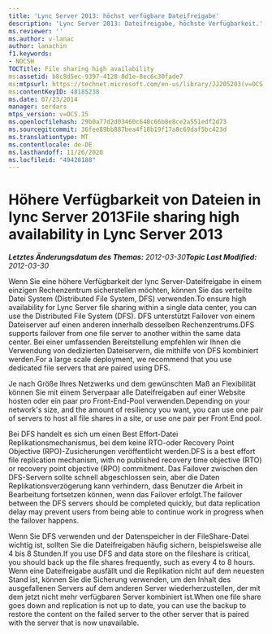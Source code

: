 ```yaml
---
title: 'Lync Server 2013: höchst verfügbare Dateifreigabe'
description: 'Lync Server 2013: Dateifreigabe, höchste Verfügbarkeit.'
ms.reviewer: ''
ms.author: v-lanac
author: lanachin
f1.keywords:
- NOCSH
TOCTitle: File sharing high availability
ms:assetid: b8c8d5ec-9397-4128-8d1e-8ec6c30fade7
ms:mtpsurl: https://technet.microsoft.com/en-us/library/JJ205203(v=OCS.15)
ms:contentKeyID: 48185238
ms.date: 07/23/2014
manager: serdars
mtps_version: v=OCS.15
ms.openlocfilehash: 29b0a77d2d03460c640c66b8e8ce2a551edf2d73
ms.sourcegitcommit: 36fee89bb887bea4f18b19f17a8c69daf5bc423d
ms.translationtype: MT
ms.contentlocale: de-DE
ms.lasthandoff: 11/26/2020
ms.locfileid: "49428188"
---
```

# <a name="file-sharing-high-availability-in-lync-server-2013"></a><span data-ttu-id="feae5-103">Höhere Verfügbarkeit von Dateien in lync Server 2013</span><span class="sxs-lookup"><span data-stu-id="feae5-103">File sharing high availability in Lync Server 2013</span></span>

<div data-xmlns="http://www.w3.org/1999/xhtml">

<div class="topic" data-xmlns="http://www.w3.org/1999/xhtml" data-msxsl="urn:schemas-microsoft-com:xslt" data-cs="https://msdn.microsoft.com/">

<div data-asp="https://msdn2.microsoft.com/asp">



</div>

<div id="mainSection">

<div id="mainBody"><span data-ttu-id="feae5-104">

<span> </span></span><span class="sxs-lookup"><span data-stu-id="feae5-104">

<span> </span></span></span>

<span data-ttu-id="feae5-105">_**Letztes Änderungsdatum des Themas:** 2012-03-30_</span><span class="sxs-lookup"><span data-stu-id="feae5-105">_**Topic Last Modified:** 2012-03-30_</span></span>

<span data-ttu-id="feae5-106">Wenn Sie eine höhere Verfügbarkeit der lync Server-Dateifreigabe in einem einzigen Rechenzentrum sicherstellen möchten, können Sie das verteilte Datei System (Distributed File System, DFS) verwenden.</span><span class="sxs-lookup"><span data-stu-id="feae5-106">To ensure high availability for Lync Server file sharing within a single data center, you can use the Distributed File System (DFS).</span></span> <span data-ttu-id="feae5-107">DFS unterstützt Failover von einem Dateiserver auf einen anderen innerhalb desselben Rechenzentrums.</span><span class="sxs-lookup"><span data-stu-id="feae5-107">DFS supports failover from one file server to another within the same data center.</span></span> <span data-ttu-id="feae5-108">Bei einer umfassenden Bereitstellung empfehlen wir Ihnen die Verwendung von dedizierten Dateiservern, die mithilfe von DFS kombiniert werden.</span><span class="sxs-lookup"><span data-stu-id="feae5-108">For a large scale deployment, we recommend that you use dedicated file servers that are paired using DFS.</span></span>

<span data-ttu-id="feae5-109">Je nach Größe Ihres Netzwerks und dem gewünschten Maß an Flexibilität können Sie mit einem Serverpaar alle Dateifreigaben auf einer Website hosten oder ein paar pro Front-End-Pool verwenden.</span><span class="sxs-lookup"><span data-stu-id="feae5-109">Depending on your network's size, and the amount of resiliency you want, you can use one pair of servers to host all file shares in a site, or use one pair per Front End pool.</span></span>

<span data-ttu-id="feae5-110">Bei DFS handelt es sich um einen Best Effort-Datei Replikationsmechanismus, bei dem keine RTO-oder Recovery Point Objective (RPO)-Zusicherungen veröffentlicht werden.</span><span class="sxs-lookup"><span data-stu-id="feae5-110">DFS is a best effort file replication mechanism, with no published recovery time objective (RTO) or recovery point objective (RPO) commitment.</span></span> <span data-ttu-id="feae5-111">Das Failover zwischen den DFS-Servern sollte schnell abgeschlossen sein, aber die Daten Replikationsverzögerung kann verhindern, dass Benutzer die Arbeit in Bearbeitung fortsetzen können, wenn das Failover erfolgt.</span><span class="sxs-lookup"><span data-stu-id="feae5-111">The failover between the DFS servers should be completed quickly, but data replication delay may prevent users from being able to continue work in progress when the failover happens.</span></span>

<span data-ttu-id="feae5-112">Wenn Sie DFS verwenden und der Datenspeicher in der FileShare-Datei wichtig ist, sollten Sie die Dateifreigaben häufig sichern, beispielsweise alle 4 bis 8 Stunden.</span><span class="sxs-lookup"><span data-stu-id="feae5-112">If you use DFS and data store on the fileshare is critical, you should back up the file shares frequently, such as every 4 to 8 hours.</span></span> <span data-ttu-id="feae5-113">Wenn eine Dateifreigabe ausfällt und die Replikation nicht auf dem neuesten Stand ist, können Sie die Sicherung verwenden, um den Inhalt des ausgefallenen Servers auf dem anderen Server wiederherzustellen, der mit dem jetzt nicht mehr verfügbaren Server kombiniert ist.</span><span class="sxs-lookup"><span data-stu-id="feae5-113">When one file share goes down and replication is not up to date, you can use the backup to restore the content on the failed server to the other server that is paired with the server that is now unavailable.</span></span>

<span data-ttu-id="feae5-114"></div>

<span> </span>

</div>

</div>

</span><span class="sxs-lookup"><span data-stu-id="feae5-114"></div>

<span> </span>

</div>

</div>

</span></span></div>

